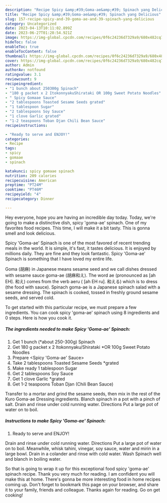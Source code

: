```yaml
---
description: "Recipe Spicy &amp;#39;Goma-ae&amp;#39; Spinach yang Delicious"
title: "Recipe Spicy &amp;#39;Goma-ae&amp;#39; Spinach yang Delicious"
slug: 157-recipe-spicy-and-39-goma-ae-and-39-spinach-yang-delicious
category: Uncategorized
date: 2023-04-13T10:11:02.899Z
date: 2023-06-27T01:28:54.921Z
image: https://img-global.cpcdn.com/recipes/0f6c24236d7329a9/680x482cq70/spicy-goma-ae-spinach-recipe-main-photo.jpg
hideToc: false
enableToc: true
enableTocContent: false
thumbnail: https://img-global.cpcdn.com/recipes/0f6c24236d7329a9/680x482cq70/spicy-goma-ae-spinach-recipe-main-photo.jpg
cover: https://img-global.cpcdn.com/recipes/0f6c24236d7329a9/680x482cq70/spicy-goma-ae-spinach-recipe-main-photo.jpg
author: Admin
authorAv: notfound
ratingvalue: 3.1
reviewcount: 9
recipeingredient:
- "1 bunch about 250300g Spinach"
- "180 g packet x 2 ItokonnyakuShirataki OR 100g Sweet Potato Noodles"
- " Spicy Gomaae Sauce"
- "2 tablespoons Toasted Sesame Seeds grated"
- "1 tablespoon Sugar"
- "2 tablespoons Soy Sauce"
- "1 clove Garlic grated"
- "1-2 teaspoons Toban Djan Chili Bean Sauce"
recipeinstructions:

- "Ready to serve and ENJOY!"
categories:
- Recipe
tags:
- spicy
- gomaae
- spinach

katakunci: spicy gomaae spinach 
nutrition: 209 calories
recipecuisine: American
preptime: "PT24M"
cooktime: "PT46M"
recipeyield: "4"
recipecategory: Dinner

---
```



Hey everyone, hope you are having an incredible day today. Today, we're going to make a distinctive dish, spicy &#39;goma-ae&#39; spinach. One of my favorites food recipes. This time, I will make it a bit tasty. This is gonna smell and look delicious.

Spicy &#39;Goma-ae&#39; Spinach is one of the most favored of recent trending meals in the world. It is simple, it's fast, it tastes delicious. It is enjoyed by millions daily. They are fine and they look fantastic. Spicy &#39;Goma-ae&#39; Spinach is something that I have loved my entire life.

Goma (胡麻) in Japanese means sesame seed and we call dishes dressed with sesame sauce goma-ae (胡麻和え). The word ae (pronounced as [ah EH]. 和え) comes from the verb aeru ( [ah EH ru]. 和える) which is to dress (the food with sauce). Spinach goma-ae is a Japanese spinach salad with a sesame dressing. The spinach is cooked, tossed in freshly ground sesame seeds, and served cold.


To get started with this particular recipe, we must prepare a few ingredients. You can cook spicy &#39;goma-ae&#39; spinach using 8 ingredients and 0 steps. Here is how you cook it.

<!--inarticleads1-->

##### The ingredients needed to make Spicy &#39;Goma-ae&#39; Spinach:

1. Get 1 bunch (*about 250-300g) Spinach
1. Get 180 g packet x 2 Itokonnyaku/Shirataki *OR 100g Sweet Potato Noodles
1. Prepare  &lt;Spicy &#39;Goma-ae&#39; Sauce&gt;
1. Take 2 tablespoons Toasted Sesame Seeds *grated
1. Make ready 1 tablespoon Sugar
1. Get 2 tablespoons Soy Sauce
1. Get 1 clove Garlic *grated
1. Get 1-2 teaspoons Toban Djan (Chili Bean Sauce)


Transfer to a mortar and grind the sesame seeds, then mix in the rest of the Kuro Goma-ae Dressing ingredients. Blanch spinach in a pot with a pinch of salt. Drain and rinse under cold running water. Directions Put a large pot of water on to boil. 

<!--inarticleads2-->

##### Instructions to make Spicy &#39;Goma-ae&#39; Spinach:


1. Ready to serve and ENJOY!

Drain and rinse under cold running water. Directions Put a large pot of water on to boil. Meanwhile, whisk tahini, vinegar, soy sauce, water and mirin in a large bowl. Drain in a colander and rinse with cold water. Wash Spinach well and blanch in boiling water. 

So that is going to wrap it up for this exceptional food spicy &#39;goma-ae&#39; spinach recipe. Thank you very much for reading. I am confident you will make this at home. There's gonna be more interesting food in home recipes coming up. Don't forget to bookmark this page on your browser, and share it to your family, friends and colleague. Thanks again for reading. Go on get cooking!
